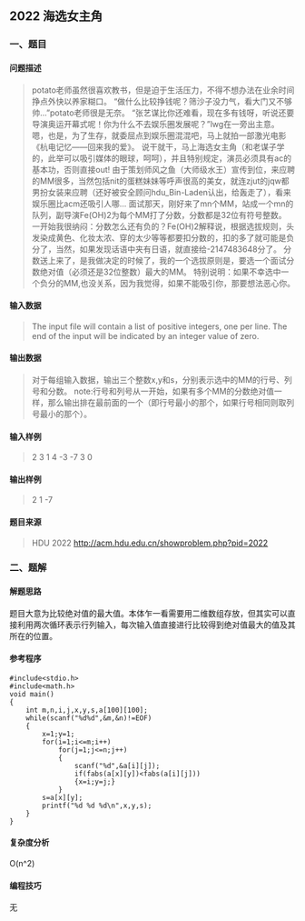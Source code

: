## 2022 海选女主角

### 一、题目

#### 问题描述

> potato老师虽然很喜欢教书，但是迫于生活压力，不得不想办法在业余时间挣点外快以养家糊口。
> “做什么比较挣钱呢？筛沙子没力气，看大门又不够帅...”potato老师很是无奈。
> “张艺谋比你还难看，现在多有钱呀，听说还要导演奥运开幕式呢！你为什么不去娱乐圈发展呢？”lwg在一旁出主意。
> 嗯，也是，为了生存，就委屈点到娱乐圈混混吧，马上就拍一部激光电影《杭电记忆——回来我的爱》。
> 说干就干，马上海选女主角（和老谋子学的，此举可以吸引媒体的眼球，呵呵），并且特别规定，演员必须具有ac的基本功，否则直接out!
> 由于策划师风之鱼（大师级水王）宣传到位，来应聘的MM很多，当然包括nit的蛋糕妹妹等呼声很高的美女，就连zjut的jqw都男扮女装来应聘（还好被安全顾问hdu_Bin-Laden认出，给轰走了），看来娱乐圈比acm还吸引人哪...
> 面试那天，刚好来了mn个MM，站成一个mn的队列，副导演Fe(OH)2为每个MM打了分数，分数都是32位有符号整数。
> 一开始我很纳闷：分数怎么还有负的？Fe(OH)2解释说，根据选拔规则，头发染成黄色、化妆太浓、穿的太少等等都要扣分数的，扣的多了就可能是负分了，当然，如果发现话语中夹有日语，就直接给-2147483648分了。
> 分数送上来了，是我做决定的时候了，我的一个选拔原则是，要选一个面试分数绝对值（必须还是32位整数）最大的MM。
> 特别说明：如果不幸选中一个负分的MM,也没关系，因为我觉得，如果不能吸引你，那要想法恶心你。

#### 输入数据

> The input file will contain a list of positive integers, one per line. The end of the input will be indicated by an integer value of zero.

#### 输出数据

> 对于每组输入数据，输出三个整数x,y和s，分别表示选中的MM的行号、列号和分数。
> note:行号和列号从一开始，如果有多个MM的分数绝对值一样，那么输出排在最前面的一个（即行号最小的那个，如果行号相同则取列号最小的那个）。 

#### 输入样例

> 2 3 
> 1 4 -3 
> -7 3 0

#### 输出样例

> 2 1 -7

#### 题目来源

> HDU 2022 http://acm.hdu.edu.cn/showproblem.php?pid=2022

### 二、题解

#### 解题思路

题目大意为比较绝对值的最大值。本体乍一看需要用二维数组存放，但其实可以直接利用两次循环表示行列输入，每次输入值直接进行比较得到绝对值最大的值及其所在的位置。

#### 参考程序

```
#include<stdio.h>
#include<math.h>
void main()
{
	int m,n,i,j,x,y,s,a[100][100];
	while(scanf("%d%d",&m,&n)!=EOF)
	{
		x=1;y=1;
		for(i=1;i<=m;i++)
			for(j=1;j<=n;j++)
			{
				scanf("%d",&a[i][j]);
				if(fabs(a[x][y])<fabs(a[i][j]))
				{x=i;y=j;}
			}
		s=a[x][y];
		printf("%d %d %d\n",x,y,s);
	}
}
```

#### 复杂度分析

O(n^2)

#### 编程技巧

无
